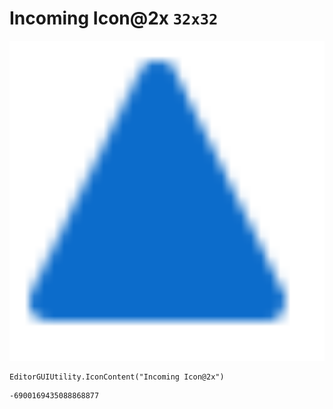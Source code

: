 # Incoming Icon@2x `32x32`
<img src="/img/Incoming%20Icon@2x.png" width=512 height=512>

``` CSharp
EditorGUIUtility.IconContent("Incoming Icon@2x")
```
```
-6900169435088868877
```
